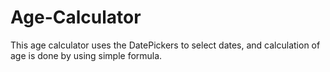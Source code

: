 # Age-Calculator
This age calculator uses the DatePickers to select dates,
and calculation of age is done by using simple formula.
